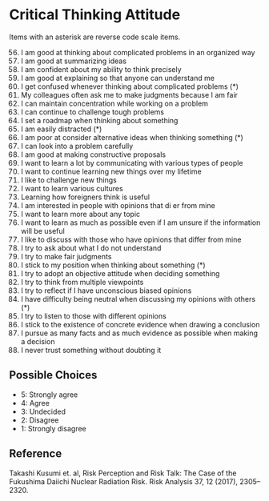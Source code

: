 # Critical Thinking Attitude
Items with an asterisk are reverse code scale items.

56. I am good at thinking about complicated problems in an organized way
57. I am good at summarizing ideas
58. I am confident about my ability to think precisely
59. I am good at explaining so that anyone can understand me
60. I get confused whenever thinking about complicated problems (\*)
61. My colleagues often ask me to make judgments because I am fair
62. I can maintain concentration while working on a problem
63. I can continue to challenge tough problems
64. I set a roadmap when thinking about something
65. I am easily distracted (\*)
66. I am poor at consider alternative ideas when thinking something (\*)
67. I can look into a problem carefully
68. I am good at making constructive proposals
69. I want to learn a lot by communicating with various types of people
70. I want to continue learning new things over my lifetime
71. I like to challenge new things
72. I want to learn various cultures
73. Learning how foreigners think is useful
74. I am interested in people with opinions that di er from mine
75. I want to learn more about any topic
76. I want to learn as much as possible even if I am unsure if the information will be useful
77. I like to discuss with those who have opinions that differ from mine
78. I try to ask about what I do not understand
79. I try to make fair judgments
80. I stick to my position when thinking about something (\*)
81. I try to adopt an objective attitude when deciding something
82. I try to think from multiple viewpoints
83. I try to reflect if I have unconscious biased opinions
84. I have difficulty being neutral when discussing my opinions with others (\*)
85. I try to listen to those with different opinions
86. I stick to the existence of concrete evidence when drawing a conclusion
87. I pursue as many facts and as much evidence as possible when making a decision
88. I never trust something without doubting it

## Possible Choices
* 5: Strongly agree
* 4: Agree
* 3: Undecided
* 2: Disagree
* 1: Strongly disagree

## Reference
Takashi Kusumi et. al, Risk Perception and Risk Talk: The Case of the Fukushima Daiichi Nuclear Radiation Risk. Risk Analysis 37, 12 (2017), 2305–2320.
